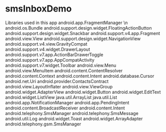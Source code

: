 # smsInboxDemo
Libraries used in this app
android.app.FragmentManager \n
android.os.Bundle
android.support.design.widget.FloatingActionButton
android.support.design.widget.Snackbar
android.support.v4.app.Fragment
android.view.View
android.support.design.widget.NavigationView
android.support.v4.view.GravityCompat
android.support.v4.widget.DrawerLayout
android.support.v7.app.ActionBarDrawerToggle
android.support.v7.app.AppCompatActivity
android.support.v7.widget.Toolbar
android.view.Menu
android.view.MenuItem
android.content.ContentResolver
android.content.Context
android.content.Intent
android.database.Cursor
android.net.Uri
android.provider.ContactsContract
android.view.LayoutInflater
android.view.ViewGroup
android.widget.AdapterView
android.widget.Button
android.widget.EditText
android.widget.ListView
java.util.ArrayList
java.util.List
android.app.NotificationManager
android.app.PendingIntent
android.content.BroadcastReceiver
android.content.Intent
android.telephony.SmsManager
android.telephony.SmsMessage
android.util.Log
android.widget.Toast
android.widget.ArrayAdapter
android.telephony.gsm.SmsManager
